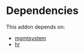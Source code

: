# Dependencies

This addon depends on:

- [mgmtsystem](https://github.com/bringout/oca-technical)
- [hr](https://github.com/bringout/oca-ocb-hr/tree/7fb3fb6283239c624dcbacc56df725f7a52d28aa/odoo-bringout-oca-ocb-hr)

